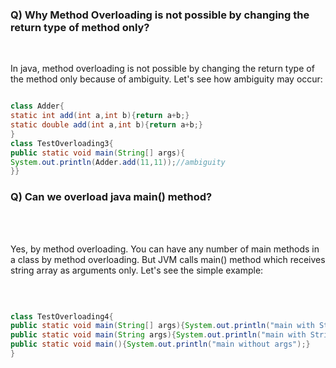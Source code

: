 
### Q) Why Method Overloading is not possible by changing the return type of method only?

<br>

In java, method overloading is not possible by changing the return type of the method only because of ambiguity. 
Let's see how ambiguity may occur:

```java

class Adder{  
static int add(int a,int b){return a+b;}  
static double add(int a,int b){return a+b;}  
}  
class TestOverloading3{  
public static void main(String[] args){  
System.out.println(Adder.add(11,11));//ambiguity  
}} 

```

### Q) Can we overload java main() method?

<br><br>

Yes, by method overloading. You can have any number of main methods in a class by method overloading. 
But JVM calls main() method which receives string array as arguments only. Let's see the simple example:

<br>

```java

class TestOverloading4{  
public static void main(String[] args){System.out.println("main with String[]");}  
public static void main(String args){System.out.println("main with String");}  
public static void main(){System.out.println("main without args");}  
}  

```